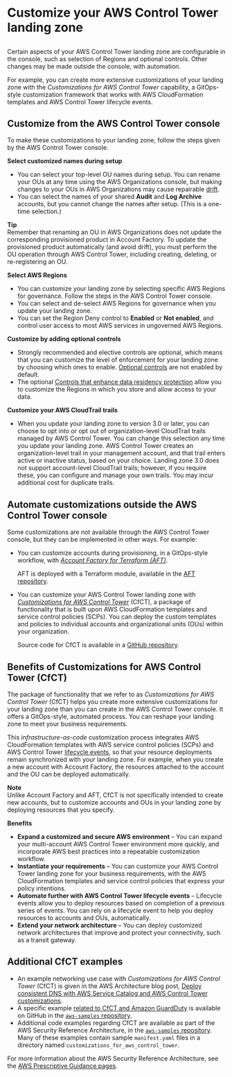 # Customize your AWS Control Tower landing zone<a name="customize-landing-zone"></a>

## <a name="w371aac24b3"></a>

Certain aspects of your AWS Control Tower landing zone are configurable in the console, such as selection of Regions and optional controls\. Other changes may be made outside the console, with automation\.

For example, you can create more extensive customizations of your landing zone with the *Customizations for AWS Control Tower* capability, a GitOps\-style customization framework that works with AWS CloudFormation templates and AWS Control Tower lifecycle events\.

## Customize from the AWS Control Tower console<a name="console-customize"></a>

To make these customizations to your landing zone, follow the steps given by the AWS Control Tower console\.

**Select customized names during setup**
+ You can select your top\-level OU names during setup\. You can rename your OUs at any time using the AWS Organizations console, but making changes to your OUs in AWS Organizations may cause repairable [drift](drift.md)\.
+ You can select the names of your shared **Audit** and **Log Archive** accounts, but you cannot change the names after setup\. \(This is a one\-time selection\.\)

**Tip**  
Remember that renaming an OU in AWS Organizations does not update the corresponding provisioned product in Account Factory\. To update the provisioned product automatically \(and avoid drift\), you must perform the OU operation through AWS Control Tower, including creating, deleting, or re\-registering an OU\.

**Select AWS Regions**
+ You can customize your landing zone by selecting specific AWS Regions for governance\. Follow the steps in the AWS Control Tower console\.
+ You can select and de\-select AWS Regions for governance when you update your landing zone\.
+ You can set the Region Deny control to **Enabled** or **Not enabled**, and control user access to most AWS services in ungoverned AWS Regions\.

**Customize by adding optional controls**
+ Strongly recommended and elective controls are optional, which means that you can customize the level of enforcement for your landing zone by choosing which ones to enable\. [Optional controls](optional-controls.md) are not enabled by default\. 
+ The optional [Controls that enhance data residency protection](data-residency-controls.md) allow you to customize the Regions in which you store and allow access to your data\.

**Customize your AWS CloudTrail trails**
+ When you update your landing zone to version 3\.0 or later, you can choose to opt into or opt out of organization\-level CloudTrail trails managed by AWS Control Tower\. You can change this selection any time you update your landing zone\. AWS Control Tower creates an organization\-level trail in your management account, and that trail enters active or inactive status, based on your choice\. Landing zone 3\.0 does not support account\-level CloudTrail trails; however, if you require these, you can configure and manage your own trails\. You may incur additional cost for duplicate trails\.

## Automate customizations outside the AWS Control Tower console<a name="automate-customizations"></a>

Some customizations are not available through the AWS Control Tower console, but they can be implemented in other ways\. For example:
+ You can customize accounts during provisioning, in a GitOps\-style workflow, with [*Account Factory for Terraform \(AFT\)*](taf-account-provisioning.md)\.

  AFT is deployed with a Terraform module, available in the [AFT repository](https://github.com/aws-ia/terraform-aws-control_tower_account_factory/tree/main)\.
+ You can customize your AWS Control Tower landing zone with [*Customizations for AWS Control Tower*](cfct-overview.md) \(CfCT\), a package of functionality that is built upon AWS CloudFormation templates and service control policies \(SCPs\)\. You can deploy the custom templates and policies to individual accounts and organizational units \(OUs\) within your organization\.

  Source code for CfCT is available in a [GitHub repository](https://github.com/aws-solutions/aws-control-tower-customizations)\.

## Benefits of Customizations for AWS Control Tower \(CfCT\)<a name="benefits-of-cfct"></a>

The package of functionality that we refer to as *Customizations for AWS Control Tower* \(CfCT\) helps you create more extensive customizations for your landing zone than you can create in the AWS Control Tower console\. It offers a GitOps\-style, automated process\. You can reshape your landing zone to meet your business requirements\.

This *infrastructure\-as\-code* customization process integrates AWS CloudFormation templates with AWS service control policies \(SCPs\) and AWS Control Tower [lifecycle events](lifecycle-events.md), so that your resource deployments remain synchronized with your landing zone\. For example, when you create a new account with Account Factory, the resources attached to the account and the OU can be deployed automatically\.

**Note**  
Unlike Account Factory and AFT, CfCT is not specifically intended to create new accounts, but to customize accounts and OUs in your landing zone by deploying resources that you specify\.

**Benefits**
+ **Expand a customized and secure AWS environment** – You can expand your multi\-account AWS Control Tower environment more quickly, and incorporate AWS best practices into a repeatable customization workflow\.
+ **Instantiate your requirements** – You can customize your AWS Control Tower landing zone for your business requirements, with the AWS CloudFormation templates and service control policies that express your policy intentions\.
+ **Automate further with AWS Control Tower lifecycle events** – Lifecycle events allow you to deploy resources based on completion of a previous series of events\. You can rely on a lifecycle event to help you deploy resources to accounts and OUs, automatically\.
+ **Extend your network architecture** – You can deploy customized network architectures that improve and protect your connectivity, such as a transit gateway\.

## Additional CfCT examples<a name="cfct-examples"></a>
+ An example networking use case with *Customizations for AWS Control Tower* \(CfCT\) is given in the AWS Architecture blog post, [Deploy consistent DNS with AWS Service Catalog and AWS Control Tower customizations](http://aws.amazon.com/blogs/architecture/deploy-consistent-dns-with-aws-service-catalog-and-aws-control-tower-customizations/)\.
+ A specific example [related to CfCT and Amazon GuardDuty](https://github.com/aws-samples/aws-security-reference-architecture-examples/tree/main/aws_sra_examples/solutions/guardduty/guardduty_org/customizations_for_aws_control_tower) is available on GitHub in the [`aws-samples` repository](https://github.com/aws-samples/aws-security-reference-architecture-examples)\.
+ Additional code examples regarding CfCT are available as part of the AWS Security Reference Architecture, in the [`aws-samples` repository](https://github.com/aws-samples/aws-security-reference-architecture-examples)\. Many of these examples contain sample `manifest.yaml` files in a directory named `customizations_for_aws_control_tower`\.

For more information about the AWS Security Reference Architecture, see the [AWS Prescriptive Guidance pages](https://docs.aws.amazon.com/prescriptive-guidance/latest/security-reference-architecture/welcome.html)\.